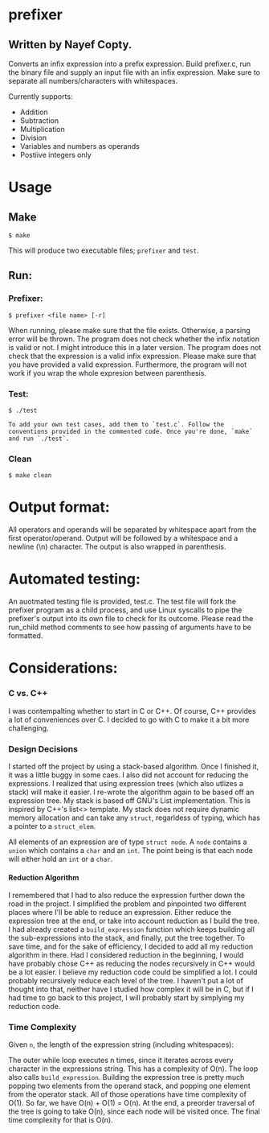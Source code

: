# prefixer

## Written by Nayef Copty.

Converts an infix expression into a prefix expression.
Build prefixer.c, run the binary file and supply an input file with an infix expression.
Make sure to separate all numbers/characters with whitespaces.

Currently supports:
- Addition
- Subtraction
- Multiplication
- Division
- Variables and numbers as operands
- Postiive integers only

# Usage
## Make
    $ make
This will produce two executable files; `prefixer` and `test`.
## Run: 
### Prefixer:
    $ prefixer <file name> [-r]
When running, please make sure that the file exists. Otherwise, a parsing error will be thrown. The program does not check whether the infix notation is valid or not. 
I might introduce this in a later version. The program does not check that the expression is a valid infix expression. Please make sure that you have provided a valid expression.
Furthermore, the program will not work if you wrap the whole expresion between parenthesis.

### Test:
    $ ./test
    
    To add your own test cases, add them to `test.c`. Follow the conventions provided in the commented code. Once you're done, `make` and run `./test`.
    
### Clean
    $ make clean

# Output format:
All operators and operands will be separated by whitespace apart from the first operator/operand. Output will be followed by a whitespace and a newline (\n) character. The output is also wrapped in parenthesis.

# Automated testing:
An auotmated testing file is provided, test.c. The test file will fork the prefixer program as a child process, and use Linux syscalls to pipe the prefixer's output
into its own file to check for its outcome. Please read the run_child method comments to see how passing of arguments have to be formatted.

# Considerations:

### C vs. C++
I was contempalting whether to start in C or C++. Of course, C++ provides a lot of conveniences over C. I decided to go with C to make it a bit more challenging.

### Design Decisions
I started off the project by using a stack-based algorithm. Once I finished it, it was a little buggy in some caes. I also did not account for reducing the expressions.
I realized that using expression trees (which also utlizes a stack) will make it easier. I re-wrote the algorithm again to be based off an expression tree.
My stack is based off GNU's List implementation. This is inspired by C++'s list<> template. My stack does not require dynamic memory allocation and can take any `struct`, regarldess of typing, which has a pointer to a `struct_elem`.

All elements of an expression are of type `struct node`. A `node` contains a `union` which contains a `char` and an `int`. The point being is that each node will either hold an `int` or a `char`.

#### Reduction Algorithm
I remembered that I had to also reduce the expression further down the road in the project. I simplified the problem and pinpointed two different places where I'll be able to reduce an expression.
Either reduce the expression tree at the end, or take into account reduction as I build the tree. I had already created a `build_expression` function which keeps building all the sub-expressions into the stack, and finally, put the tree together.
To save time, and for the sake of efficiency, I decided to add all my reduction algorithm in there. Had I considered reduction in the beginning, I would have probably chose C++ as reducing the nodes recursively in C++ would be a lot easier.
I believe my reduction code could be simplified a lot. I could probably recursively reduce each level of the tree. I haven't put a lot of thought into that, neither have I studied how complex it will be in C, but if I had time to go back to this project, 
I will probably start by simplying my reduction code.


### Time Complexity
Given `n`, the length of the expression string (including whitespaces):

The outer while loop executes n times, since it iterates across every character in the expressions string. This has a complexity of O(n). 
The loop also calls `build_expression`. Building the expression tree is pretty much popping two elements from the operand stack, and popping one element from the operator stack. All of those operations have time complexity of O(1). So far, we have O(n) + O(1) = O(n).
At the end, a preorder traversal of the tree is going to take O(n), since each node will be visited once. The final time complexity for that is O(n).

